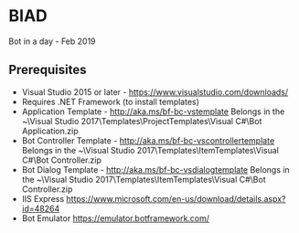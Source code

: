 # BIAD
Bot in a day - Feb 2019

## Prerequisites
* Visual Studio 2015 or later - https://www.visualstudio.com/downloads/
* Requires .NET Framework (to install templates)
* Application Template - http://aka.ms/bf-bc-vstemplate
  Belongs in the ~\Visual Studio 2017\Templates\ProjectTemplates\Visual C#\Bot Application.zip
* Bot Controller Template - http://aka.ms/bf-bc-vscontrollertemplate
  Belongs in the ~\Visual Studio 2017\Templates\ItemTemplates\Visual C#\Bot Controller.zip
* Bot Dialog Template - http://aka.ms/bf-bc-vsdialogtemplate
  Belongs in the ~\Visual Studio 2017\Templates\ItemTemplates\Visual C#\Bot Controller.zip
* IIS Express
  https://www.microsoft.com/en-us/download/details.aspx?id=48264
* Bot Emulator
  https://emulator.botframework.com/

